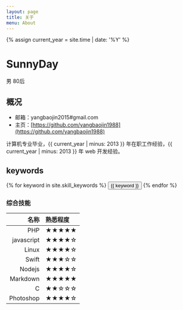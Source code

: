 ```yaml
---
layout: page
title: 关于
menu: About
---
```

{% assign current_year = site.time | date: '%Y' %}

SunnyDay
===
男 80后

## 概况

- 邮箱：yangbaojin2015#gmail.com
- 主页：[https://github.com/yangbaojin1988](https://github.com/yangbaojin1988)

计算机专业毕业，{{ current_year | minus: 2013 }} 年在职工作经验，{{ current_year | minus: 2013 }} 年 web 开发经验。


## keywords
<div class="btn-inline">
{% for keyword in site.skill_keywords %} <button class="btn btn-outline" type="button">{{ keyword }}</button> {% endfor %}
</div>

### 综合技能

| 名称 | 熟悉程度
|--:|:--|
| PHP | ★★★★★ |
| javascript | ★★★★☆ |
| Linux | ★★★★☆ |
| Swift | ★★★☆☆ |
| Nodejs | ★★★★☆ |
| Markdown | ★★★★★ |
| C | ★★☆☆☆ |
| Photoshop | ★★★★☆ |